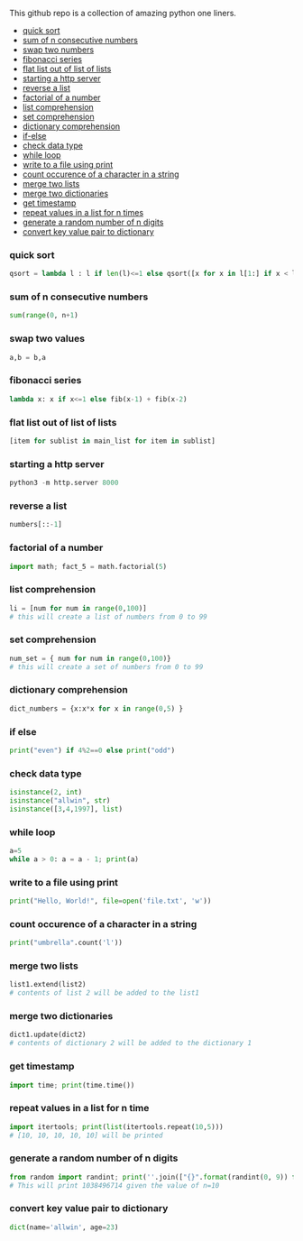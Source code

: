 This github repo is a collection of amazing python one liners.

* [quick sort](#quick-sort)
* [sum of n consecutive numbers](#sum-of-n-consecutive-numbers)
* [swap two numbers](#swap-two-numbers)
* [fibonacci series](#fibanocci-series)
* [flat list out of list of lists](#flat-list-out-of-list-of-lists)
* [starting a http server](#starting-a-http-server)
* [reverse a list](#reverse-a-list)
* [factorial of a number](#factorial-of-a-number)
* [list comprehension](#list-comprehension)
* [set comprehension](#set-comprehension)
* [dictionary comprehension](#dictionary-comprehension)
* [if-else](#if-else)
* [check data type](#check-data-type)
* [while loop](#while-loop)
* [write to a file using print](#write-to-a-file-using-print)
* [count occurence of a character in a string](#count-occurence-of-a-character-in-a-string)
* [merge two lists](#merge-two-lists)
* [merge two dictionaries](#merge-two-dictionaries)
* [get timestamp](#get-timestamp)
* [repeat values in a list for n times](#repeat-values-in-a-list-for-n-time)
* [generate a random number of n digits](#generate-a-random-number-of-n-digits)
* [convert key value pair to dictionary](#convert-key-value-pair-to-dictionary)

### quick sort
```python
qsort = lambda l : l if len(l)<=1 else qsort([x for x in l[1:] if x < l[0]]) + [l[0]] + qsort([x for x in l[1:] if x >= l[0]])
```

### sum of n consecutive numbers
```python
sum(range(0, n+1)
```

### swap two values
```python
a,b = b,a
```

### fibonacci series
```python
lambda x: x if x<=1 else fib(x-1) + fib(x-2)
```

### flat list out of list of lists
``` python
[item for sublist in main_list for item in sublist]
```

### starting a http server
```python
python3 -m http.server 8000
```

### reverse a list
```python
numbers[::-1]
```

### factorial of a number
```python
import math; fact_5 = math.factorial(5)
```

### list comprehension
```python
li = [num for num in range(0,100)]
# this will create a list of numbers from 0 to 99
```

### set comprehension
```python
num_set = { num for num in range(0,100)}
# this will create a set of numbers from 0 to 99
```

### dictionary comprehension
```python
dict_numbers = {x:x*x for x in range(0,5) }
```

### if else
```python
print("even") if 4%2==0 else print("odd")
```

### check data type
```python
isinstance(2, int)
isinstance("allwin", str)
isinstance([3,4,1997], list)
```

### while loop
```python
a=5
while a > 0: a = a - 1; print(a)
```

### write to a file using print
```python
print("Hello, World!", file=open('file.txt', 'w'))
```

### count occurence of a character in a string
```python
print("umbrella".count('l'))
```

### merge two lists
```python
list1.extend(list2)
# contents of list 2 will be added to the list1
```

### merge two dictionaries
```python
dict1.update(dict2)
# contents of dictionary 2 will be added to the dictionary 1 
```

### get timestamp
```python
import time; print(time.time())
```

### repeat values in a list for n time
```python
import itertools; print(list(itertools.repeat(10,5)))
# [10, 10, 10, 10, 10] will be printed
```

### generate a random number of n digits
```python
from random import randint; print(''.join(["{}".format(randint(0, 9)) for num in range(0, n)]))
# This will print 1038496714 given the value of n=10
```

### convert key value pair to dictionary
```python
dict(name='allwin', age=23)
```
